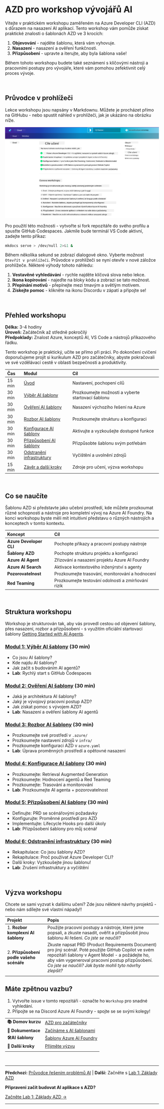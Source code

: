 <!--
CO_OP_TRANSLATOR_METADATA:
{
  "original_hash": "9cc966416ab431c38b2ab863884b196c",
  "translation_date": "2025-09-25T00:55:32+00:00",
  "source_file": "workshop/README.md",
  "language_code": "cs"
}
-->
# AZD pro workshop vývojářů AI

Vítejte v praktickém workshopu zaměřeném na Azure Developer CLI (AZD) s důrazem na nasazení AI aplikací. Tento workshop vám pomůže získat praktické znalosti o šablonách AZD ve 3 krocích:

1. **Objevování** - najděte šablonu, která vám vyhovuje.
1. **Nasazení** - nasazení a ověření funkčnosti.
1. **Přizpůsobení** - upravte a iterujte, aby byla šablona vaše!

Během tohoto workshopu budete také seznámeni s klíčovými nástroji a pracovními postupy pro vývojáře, které vám pomohou zefektivnit celý proces vývoje.

<br/>

## Průvodce v prohlížeči

Lekce workshopu jsou napsány v Markdownu. Můžete je procházet přímo na GitHubu - nebo spustit náhled v prohlížeči, jak je ukázáno na obrázku níže.

![Workshop](../../../translated_images/workshop.75906f133e6f8ba07ab0302ce17f67ff90f357513f3d4c4bbafa5978b10f058b.cs.png)

Pro použití této možnosti - vytvořte si fork repozitáře do svého profilu a spusťte GitHub Codespaces. Jakmile bude terminál VS Code aktivní, zadejte tento příkaz:

```bash title="" linenums="0"
mkdocs serve > /dev/null 2>&1 &
```

Během několika sekund se zobrazí dialogové okno. Vyberte možnost `Otevřít v prohlížeči`. Průvodce v prohlížeči se nyní otevře v nové záložce prohlížeče. Některé výhody tohoto náhledu:

1. **Vestavěné vyhledávání** - rychle najděte klíčová slova nebo lekce.
1. **Ikona kopírování** - najeďte na bloky kódu a zobrazí se tato možnost.
1. **Přepínání motivů** - přepínejte mezi tmavým a světlým motivem.
1. **Získejte pomoc** - klikněte na ikonu Discordu v zápatí a připojte se!

<br/>

## Přehled workshopu

**Délka:** 3-4 hodiny  
**Úroveň:** Začátečník až středně pokročilý  
**Předpoklady:** Znalost Azure, konceptů AI, VS Code a nástrojů příkazového řádku.

Tento workshop je praktický, učíte se přímo při práci. Po dokončení cvičení doporučujeme projít si kurikulum AZD pro začátečníky, abyste pokračovali ve své vzdělávací cestě v oblasti bezpečnosti a produktivity.

| Čas | Modul  | Cíl |
|:---|:---|:---|
| 15 min | [Úvod](docs/instructions/0-Introduction.md) | Nastavení, pochopení cílů |
| 30 min | [Výběr AI šablony](docs/instructions/1-Select-AI-Template.md) | Prozkoumejte možnosti a vyberte startovací šablonu | 
| 30 min | [Ověření AI šablony](docs/instructions/2-Validate-AI-Template.md) | Nasazení výchozího řešení na Azure |
| 30 min | [Rozbor AI šablony](docs/instructions/3-Deconstruct-AI-Template.md) | Prozkoumejte strukturu a konfiguraci |
| 30 min | [Konfigurace AI šablony](docs/instructions/4-Configure-AI-Template.md) | Aktivujte a vyzkoušejte dostupné funkce |
| 30 min | [Přizpůsobení AI šablony](docs/instructions/5-Customize-AI-Template.md) | Přizpůsobte šablonu svým potřebám |
| 30 min | [Odstranění infrastruktury](docs/instructions/6-Teardown-Infrastructure.md) | Vyčištění a uvolnění zdrojů |
| 15 min | [Závěr a další kroky](docs/instructions/7-Wrap-up.md) | Zdroje pro učení, výzva workshopu |

<br/>

## Co se naučíte

Šablonu AZD si představte jako učební prostředí, kde můžete prozkoumat různé schopnosti a nástroje pro kompletní vývoj na Azure AI Foundry. Na konci workshopu byste měli mít intuitivní představu o různých nástrojích a konceptech v tomto kontextu.

| Koncept  | Cíl |
|:---|:---|
| **Azure Developer CLI** | Pochopte příkazy a pracovní postupy nástroje |
| **Šablony AZD**| Pochopte strukturu projektu a konfiguraci |
| **Azure AI Agent**| Zřizování a nasazení projektu Azure AI Foundry |
| **Azure AI Search**| Aktivace kontextového inženýrství s agenty |
| **Pozorovatelnost**| Prozkoumejte trasování, monitorování a hodnocení |
| **Red Teaming**| Prozkoumejte testování odolnosti a zmírňování rizik |

<br/>

## Struktura workshopu

Workshop je strukturován tak, aby vás provedl cestou od objevení šablony, přes nasazení, rozbor a přizpůsobení - s využitím oficiální startovací šablony [Getting Started with AI Agents](https://github.com/Azure-Samples/get-started-with-ai-agents).

### [Modul 1: Výběr AI šablony](docs/instructions/1-Select-AI-Template.md) (30 min)

- Co jsou AI šablony?
- Kde najdu AI šablony?
- Jak začít s budováním AI agentů?
- **Lab**: Rychlý start s GitHub Codespaces

### [Modul 2: Ověření AI šablony](docs/instructions/2-Validate-AI-Template.md) (30 min)

- Jaká je architektura AI šablony?
- Jaký je vývojový pracovní postup AZD?
- Jak získat pomoc s vývojem AZD?
- **Lab**: Nasazení a ověření šablony AI agentů

### [Modul 3: Rozbor AI šablony](docs/instructions/3-Deconstruct-AI-Template.md) (30 min)

- Prozkoumejte své prostředí v `.azure/` 
- Prozkoumejte nastavení zdrojů v `infra/` 
- Prozkoumejte konfiguraci AZD v `azure.yaml`
- **Lab**: Úprava proměnných prostředí a opětovné nasazení

### [Modul 4: Konfigurace AI šablony](docs/instructions/4-Configure-AI-Template.md) (30 min)
- Prozkoumejte: Retrieval Augmented Generation
- Prozkoumejte: Hodnocení agentů a Red Teaming
- Prozkoumejte: Trasování a monitorování
- **Lab**: Prozkoumejte AI agenta + pozorovatelnost 

### [Modul 5: Přizpůsobení AI šablony](docs/instructions/5-Customize-AI-Template.md) (30 min)
- Definujte: PRD se scénářovými požadavky
- Konfigurujte: Proměnné prostředí pro AZD
- Implementujte: Lifecycle Hooks pro další úkoly
- **Lab**: Přizpůsobení šablony pro můj scénář

### [Modul 6: Odstranění infrastruktury](docs/instructions/6-Teardown-Infrastructure.md) (30 min)
- Rekapitulace: Co jsou šablony AZD?
- Rekapitulace: Proč používat Azure Developer CLI?
- Další kroky: Vyzkoušejte jinou šablonu!
- **Lab**: Zrušení infrastruktury a vyčištění

<br/>

## Výzva workshopu

Chcete se sami vyzvat k dalšímu učení? Zde jsou některé návrhy projektů - nebo nám sdílejte své vlastní nápady!!

| Projekt | Popis |
|:---|:---|
|1. **Rozbor komplexní AI šablony** | Použijte pracovní postupy a nástroje, které jsme popsali, a zkuste nasadit, ověřit a přizpůsobit jinou šablonu AI řešení. _Co jste se naučili?_|
|2. **Přizpůsobení podle vašeho scénáře**  | Zkuste napsat PRD (Product Requirements Document) pro jiný scénář. Poté použijte GitHub Copilot ve svém repozitáři šablony v Agent Model - a požádejte ho, aby vám vygeneroval pracovní postup přizpůsobení. _Co jste se naučili? Jak byste mohli tyto návrhy zlepšit?_|
| | |

## Máte zpětnou vazbu?

1. Vytvořte issue v tomto repozitáři - označte ho `Workshop` pro snadné vyhledání.
1. Připojte se na Discord Azure AI Foundry - spojte se se svými kolegy!

| | | 
|:---|:---|
| **📚 Domov kurzu**| [AZD pro začátečníky](../README.md)|
| **📖 Dokumentace** | [Začínáme s AI šablonami](https://learn.microsoft.com/en-us/azure/ai-foundry/how-to/develop/ai-template-get-started)|
| **🛠️AI šablony** | [Šablony Azure AI Foundry](https://ai.azure.com/templates) |
|**🚀 Další kroky** | [Přijměte výzvu](../../../workshop) |
| | |

<br/>

---

**Předchozí:** [Průvodce řešením problémů AI](../docs/troubleshooting/ai-troubleshooting.md) | **Další:** Začněte s [Lab 1: Základy AZD](../../../workshop/lab-1-azd-basics)

**Připraveni začít budovat AI aplikace s AZD?**

[Začněte Lab 1: Základy AZD →](./lab-1-azd-basics/README.md)

---

